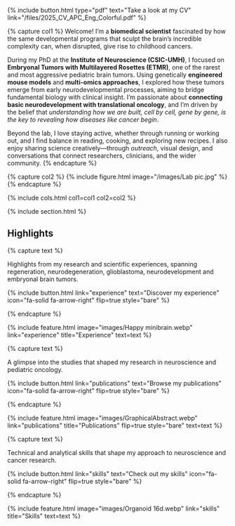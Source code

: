 ---
---

{%
  include button.html
  type="pdf"
  text="Take a look at my CV"
  link="/files/2025_CV_APC_Eng_Colorful.pdf"
%}

{% capture col1 %}
Welcome! I’m a **biomedical scientist** fascinated by how the same developmental programs that sculpt the brain’s incredible complexity can, when disrupted, give rise to childhood cancers.

During my PhD at the **Institute of Neuroscience (CSIC-UMH)**, I focused on **Embryonal Tumors with Multilayered Rosettes (ETMR)**, one of the rarest and most aggressive pediatric brain tumors. Using genetically **engineered mouse models** and **multi-omics approaches**, I explored how these tumors emerge from early neurodevelopmental processes, aiming to bridge fundamental biology with clinical insight. I’m passionate about **connecting basic neurodevelopment with translational oncology**, and I’m driven by the belief that *understanding how we are built, cell by cell, gene by gene, is the key to revealing how diseases like cancer begin*. 

Beyond the lab, I love staying active, whether through running or working out, and I find balance in reading, cooking, and exploring new recipes. I also enjoy sharing science creatively—through *outreach*, visual design, and conversations that connect researchers, clinicians, and the wider community.
{% endcapture %}

{% capture col2 %}
{% include figure.html image="/images/Lab pic.jpg" %}
{% endcapture %}

{% include cols.html col1=col1 col2=col2 %}

{% include section.html %}

## Highlights

{% capture text %}

Highlights from my research and scientific experiences, spanning regeneration, neurodegeneration, glioblastoma, neurodevelopment and embryonal brain tumors.

{%
  include button.html
  link="experience"
  text="Discover my experience"
  icon="fa-solid fa-arrow-right"
  flip=true
  style="bare"
%}

{% endcapture %}

{%
  include feature.html
  image="images/Happy minibrain.webp"
  link="experience"
  title="Experience"
  text=text
%}

{% capture text %}

A glimpse into the studies that shaped my research in neuroscience and pediatric oncology.

{%
  include button.html
  link="publications"
  text="Browse my publications"
  icon="fa-solid fa-arrow-right"
  flip=true
  style="bare"
%}

{% endcapture %}

{%
  include feature.html
  image="images/GraphicalAbstract.webp"
  link="publications"
  title="Publications"
  flip=true
  style="bare"
  text=text
%}

{% capture text %}

Technical and analytical skills that shape my approach to neuroscience and cancer research.

{%
  include button.html
  link="skills"
  text="Check out my skills"
  icon="fa-solid fa-arrow-right"
  flip=true
  style="bare"
%}

{% endcapture %}

{%
  include feature.html
  image="images/Organoid 16d.webp"
  link="skills"
  title="Skills"
  text=text
%}
